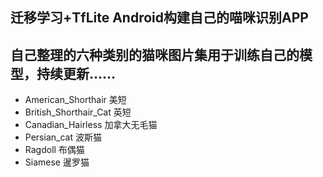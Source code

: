 ## 迁移学习+TfLite Android构建自己的喵咪识别APP

## 自己整理的六种类别的猫咪图片集用于训练自己的模型，持续更新……

* American_Shorthair 美短
* British_Shorthair_Cat 英短
* Canadian_Hairless 加拿大无毛猫
* Persian_cat 波斯猫
* Ragdoll 布偶猫
* Siamese 暹罗猫
